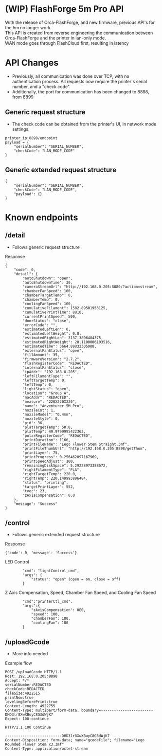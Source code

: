# (WIP) FlashForge 5m Pro API
With the release of Orca-FlashForge, and new firmware, previous API's for the 5m no longer work.<br>
This API is created from reverse engineering the communication between Orca-FlashForge and the printer in lan-only mode.<br>
WAN mode goes through FlashCloud first, resulting in latency

# API Changes
- Previously, all communication was done over TCP, with no authentication process. All requests now require the printer's serial number, and a "check code".
- Additionally, the port for communication has been changed to 8898, from 8899

## Generic request structure
- The check code can be obtained from the printer's UI, in network mode settings. <br>
```
printer_ip:8898/endpoint
payload = {
    "serialNumber": "SERIAL_NUMBER",
    "checkCode": "LAN_MODE_CODE"
}
```

## Generic extended request structure
```
{
    "serialNumber": "SERIAL_NUMBER",
    "checkCode": "LAN_MODE_CODE",
    "payload": {} 
}
```

# Known endpoints


## /detail
- Follows generic request structure<br>

Response
```
{
    "code": 0,
    "detail": {
        "autoShutdown": "open",
        "autoShutdownTime": 30,
        "cameraStreamUrl": "http://192.168.0.205:8080/?action=stream",
        "chamberFanSpeed": 100,
        "chamberTargetTemp": 0,
        "chamberTemp": 0,
        "coolingFanSpeed": 100,
        "cumulativeFilament": 1582.89501953125,
        "cumulativePrintTime": 8810,
        "currentPrintSpeed": 500,
        "doorStatus": "close",
        "errorCode": "",
        "estimatedLeftLen": 0,
        "estimatedLeftWeight": 0.0,
        "estimatedRightLen": 3137.3896484375,
        "estimatedRightWeight": 28.1100006103516,
        "estimatedTime": 3664.89832305908,
        "externalFanStatus": "open",
        "fillAmount": 35,
        "firmwareVersion": "2.7.2",
        "flashRegisterCode": "REDACTED",
        "internalFanStatus": "close",
        "ipAddr": "192.168.0.205",
        "leftFilamentType": "",
        "leftTargetTemp": 0,
        "leftTemp": 0,
        "lightStatus": "open",
        "location": "Group A",
        "macAddr": "REDACTED",
        "measure": "220X220X220",
        "name": "Adventurer 5M Pro",
        "nozzleCnt": 1,
        "nozzleModel": "0.4mm",
        "nozzleStyle": 0,
        "pid": 36,
        "platTargetTemp": 50.0,
        "platTemp": 49.9799995422363,
        "polarRegisterCode": "REDACTED",
        "printDuration": 1160,
        "printFileName": "Lego Flower Stem Straight.3mf",
        "printFileThumbUrl": "http://192.168.0.205:8898/getThum",
        "printLayer": 75,
        "printProgress": 0.256462097167969,
        "printSpeedAdjust": 100,
        "remainingDiskSpace": 5.29228973388672,
        "rightFilamentType": "PLA",
        "rightTargetTemp": 220.0,
        "rightTemp": 220.149993896484,
        "status": "printing",
        "targetPrintLayer": 552,
        "tvoc": 23,
        "zAxisCompensation": 0.0
    },
    "message": "Success"
}
```
## /control
- Follows generic extended request structure

Response
```
{'code': 0, 'message': 'Success'}
```

LED Control
```
        "cmd": "lightControl_cmd",
        "args": {
            "status": "open" (open = on, close = off)
        }
```

Z Axis Compensation, Speed, Chamber Fan Speed, and Cooling Fan Speed
```
        "cmd":"printerCtl_cmd",
        "args":{
            "zAxisCompensation": 0E0,
            "speed": 100,
            "chamberFan": 100,
            "coolingFan": 100
        }
```

## /uploadGcode
- More info needed

Example flow
```
POST /uploadGcode HTTP/1.1
Host: 192.168.0.205:8898
Accept: */*
serialNumber:REDACTED
checkCode:REDACTED
fileSize:4922515
printNow:true
levelingBeforePrint:true
Content-Length: 4922755
Content-Type: multipart/form-data; boundary=------------------------DHD3lr8XwXBuyC8G3dWjK7
Expect: 100-continue

HTTP/1.1 100 Continue

--------------------------DHD3lr8XwXBuyC8G3dWjK7
Content-Disposition: form-data; name="gcodeFile"; filename="Lego Rounded Flower Stem x3.3mf"
Content-Type: application/octet-stream
```
